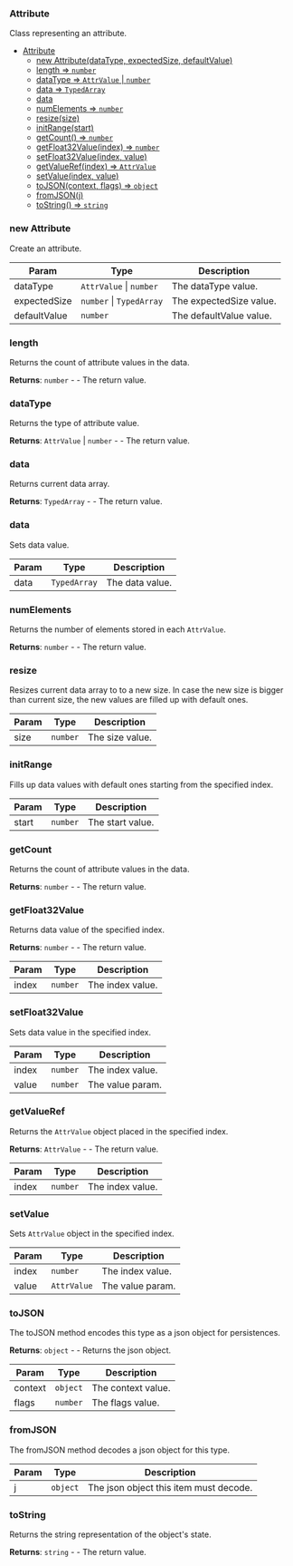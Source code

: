 <a name="Attribute"></a>

### Attribute
Class representing an attribute.



* [Attribute](#Attribute)
    * [new Attribute(dataType, expectedSize, defaultValue)](#new-Attribute)
    * [length ⇒ <code>number</code>](#length)
    * [dataType ⇒ <code>AttrValue</code> \| <code>number</code>](#dataType)
    * [data ⇒ <code>TypedArray</code>](#data)
    * [data](#data)
    * [numElements ⇒ <code>number</code>](#numElements)
    * [resize(size)](#resize)
    * [initRange(start)](#initRange)
    * [getCount() ⇒ <code>number</code>](#getCount)
    * [getFloat32Value(index) ⇒ <code>number</code>](#getFloat32Value)
    * [setFloat32Value(index, value)](#setFloat32Value)
    * [getValueRef(index) ⇒ <code>AttrValue</code>](#getValueRef)
    * [setValue(index, value)](#setValue)
    * [toJSON(context, flags) ⇒ <code>object</code>](#toJSON)
    * [fromJSON(j)](#fromJSON)
    * [toString() ⇒ <code>string</code>](#toString)

<a name="new_Attribute_new"></a>

### new Attribute
Create an attribute.


| Param | Type | Description |
| --- | --- | --- |
| dataType | <code>AttrValue</code> \| <code>number</code> | The dataType value. |
| expectedSize | <code>number</code> \| <code>TypedArray</code> | The expectedSize value. |
| defaultValue | <code>number</code> | The defaultValue value. |

<a name="Attribute+length"></a>

### length 
Returns the count of attribute values in the data.


**Returns**: <code>number</code> - - The return value.  
<a name="Attribute+dataType"></a>

### dataType 
Returns the type of attribute value.


**Returns**: <code>AttrValue</code> \| <code>number</code> - - The return value.  
<a name="Attribute+data"></a>

### data 
Returns current data array.


**Returns**: <code>TypedArray</code> - - The return value.  
<a name="Attribute+data"></a>

### data
Sets data value.



| Param | Type | Description |
| --- | --- | --- |
| data | <code>TypedArray</code> | The data value. |

<a name="Attribute+numElements"></a>

### numElements 
Returns the number of elements stored in each `AttrValue`.


**Returns**: <code>number</code> - - The return value.  
<a name="Attribute+resize"></a>

### resize
Resizes current data array to to a new size.
In case the new size is bigger than current size, the new values are filled up with default ones.



| Param | Type | Description |
| --- | --- | --- |
| size | <code>number</code> | The size value. |

<a name="Attribute+initRange"></a>

### initRange
Fills up data values with default ones starting from the specified index.



| Param | Type | Description |
| --- | --- | --- |
| start | <code>number</code> | The start value. |

<a name="Attribute+getCount"></a>

### getCount
Returns the count of attribute values in the data.


**Returns**: <code>number</code> - - The return value.  
<a name="Attribute+getFloat32Value"></a>

### getFloat32Value
Returns data value of the specified index.


**Returns**: <code>number</code> - - The return value.  

| Param | Type | Description |
| --- | --- | --- |
| index | <code>number</code> | The index value. |

<a name="Attribute+setFloat32Value"></a>

### setFloat32Value
Sets data value in the specified index.



| Param | Type | Description |
| --- | --- | --- |
| index | <code>number</code> | The index value. |
| value | <code>number</code> | The value param. |

<a name="Attribute+getValueRef"></a>

### getValueRef
Returns the `AttrValue` object placed in the specified index.


**Returns**: <code>AttrValue</code> - - The return value.  

| Param | Type | Description |
| --- | --- | --- |
| index | <code>number</code> | The index value. |

<a name="Attribute+setValue"></a>

### setValue
Sets `AttrValue` object in the specified index.



| Param | Type | Description |
| --- | --- | --- |
| index | <code>number</code> | The index value. |
| value | <code>AttrValue</code> | The value param. |

<a name="Attribute+toJSON"></a>

### toJSON
The toJSON method encodes this type as a json object for persistences.


**Returns**: <code>object</code> - - Returns the json object.  

| Param | Type | Description |
| --- | --- | --- |
| context | <code>object</code> | The context value. |
| flags | <code>number</code> | The flags value. |

<a name="Attribute+fromJSON"></a>

### fromJSON
The fromJSON method decodes a json object for this type.



| Param | Type | Description |
| --- | --- | --- |
| j | <code>object</code> | The json object this item must decode. |

<a name="Attribute+toString"></a>

### toString
Returns the string representation of the object's state.


**Returns**: <code>string</code> - - The return value.  
